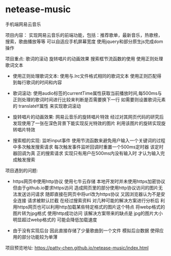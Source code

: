 # netease-music
手机端网易云音乐 

项目内容： 实现网易云音乐的前端功能，包括：推荐歌单，最新音乐，热歌榜，搜索，歌曲播放等等 可以自适应手机屏幕宽度
         使用jquery和部分原生js完成dom操作

项目重点: 歌词的滚动 旋转唱片的动画效果 搜索框节流函数的使用 使用正则处理歌词文本

- 使用正则处理歌词文本: 使用与.lrc文件格式相同的歌词文本 使用正则匹配得到每行歌词的时间和内容

- 歌词滚动: 使用audio标签的currentTime属性获取当前播放时间,每500ms与正则处理的歌词时间进行比较来判断是否需要换下一行 如需要则设置歌词元素的                    translateY属性 来实现歌词滚动

- 旋转唱片的动画效果: 网易云音乐的旋转唱片特效 经过对其网页代码的研究后 发现使用了一张在深色背景下能实现反光特效的图片 利用该图片的旋转实现旋转唱片特效

- 搜索框的实现: 监听input事件 使用节流函数来避免用户输入一个关键词的过程中多次触发搜索请求 每次触发事件监听回调时重置一个500ms定时器 该定时器回调为真               正的搜索请求 实现只有用户在500ms内没有输入时 才认为输入完成触发搜索


项目遇到的问题:
- https网页中使用http协议
               使用七牛云存储 本地开发时并未使用https加密协议 但由于github.io要求https访问 造成网页里的部分使用http协议访问的图片无法发送访问请求
               随即直接在网页中将url改为https协议 又因浏览器认为不是安全连接 请求被默认拦截 
               在经过搜索资料 对几种可能的解决方案进行分析后 利用https网页也可以利用http加载某些特定格式的图片这个特点 将webp格式的图片转为jpg格式                使用http成功访问
               该解决方案带来的缺点是 jpg的图片大小明显超过webp格式的 可能会降低加载速度

- 由于没有实现后台 因此直接存储了少量歌曲到一个文件 模拟后台数据 使得应用的部分功能较为单薄

项目预览地址: https://patty-chen.github.io/netease-music/index.html
